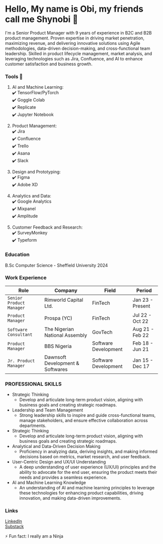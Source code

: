 

# Hello, My name is Obi, my friends call me Shynobi :ninja:

I'm a Senior Product Manager with 9 years of experience in B2C and B2B product management. Proven expertise in driving market penetration, maximizing revenue, and delivering innovative solutions using Agile methodologies, data-driven decision-making, and cross-functional team leadership. Skilled in product lifecycle management, market analysis, and leveraging technologies such as Jira, Confluence, and AI to enhance customer satisfaction and business growth.

### Tools :pushpin:

1) AI and Machine Learning: <br>
:heavy_check_mark: TensorFlow/PyTorch <br>
:heavy_check_mark: Goggle Colab <br>
:heavy_check_mark: Replicate <br>
:heavy_check_mark: Jupyter Notebook <br>

2)	Product Management: <br>
:heavy_check_mark: Jira <br>
:heavy_check_mark: Confluence <br>
:heavy_check_mark: Trello <br>
:heavy_check_mark: Asana <br>
:heavy_check_mark: Slack <br>

3) Design and Prototyping: <br>
:heavy_check_mark: Figma <br>
:heavy_check_mark: Adobe XD <br>

4) Analytics and Data: <br>
:heavy_check_mark: Google Analytics <br>
:heavy_check_mark: Mixpanel <br>
:heavy_check_mark: Amplitude <br>

5) Customer Feedback and Research: <br>
:heavy_check_mark: SurveyMonkey <br>
:heavy_check_mark: Typeform <br>


### Education
B.Sc Computer Science - Sheffield University 2024

### Work Experience

| Role | Company | Field | Period |  
| --- | --- | --- | --- |
| `Senior Product Manager` | Rimworld Capital Ltd. | FinTech | Jan 23 - Present |
| `Product Manager` | Prospa (YC) | FinTech | Jul 22 - Oct 22 |
| `Software Consultant ` | The Nigerian National Assembly | GovTech | Aug 21 - Feb 22 |
| `Product Manager` | BBS Nigeria | Software Development | Feb 18 - Jun 21 |
| `Jr. Product Manager` | Dawnsoft Development & Softwares | Software Development | Jan 15 - Dec 17 |

### PROFESSIONAL SKILLS

* Strategic Thinking
    * Develop and articulate long-term product vision, aligning with business goals and creating strategic roadmaps.
* Leadership and Team Management
    * Strong leadership skills to inspire and guide cross-functional teams, manage stakeholders, and ensure effective collaboration across departments.
* Strategic Thinking
    * Develop and articulate long-term product vision, aligning with business goals and creating strategic roadmaps.
* Analytical and Data-Driven Decision Making
    * Proficiency in analyzing data, deriving insights, and making informed decisions based on metrics, market research, and user feedback.
* User-Centric Design and UX/UI Understanding
    * A deep understanding of user experience (UX/UI) principles and the ability to advocate for the end user, ensuring the product meets their needs and provides a seamless experience.
* AI and Machine Learning Knowledge
    * An understanding of AI and machine learning principles to leverage these technologies for enhancing product capabilities, driving innovation, and making data-driven improvements.

### Links

[LinkedIn](https://www.linkedin.com/in/obinna-egwu-81931078/) <br>
[Substack](https://substack.com/@lessonsandlosses?utm_source=user-menu)

⚡ Fun fact: I really am a Ninja

